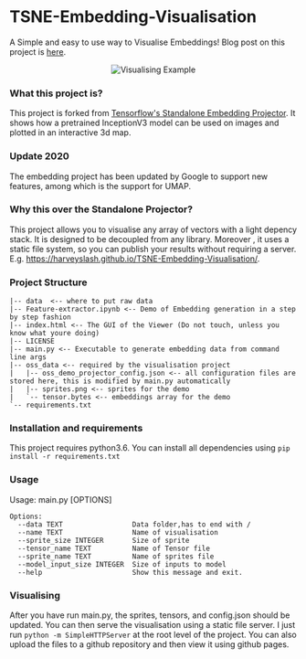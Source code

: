 # TSNE-Embedding-Visualisation
A Simple and easy to use way to Visualise Embeddings!
Blog post on this project is [here](https://buzzrobot.com/using-t-sne-to-visualise-how-your-deep-model-thinks-4ba6da0c63a0).
<p align="center">
  <img src="https://github.com/harveyslash/TSNE-Embedding-Visualisation/blob/master/demo.gif?raw=true" alt="Visualising Example"/>
</p>




### What this project is? 
This project is forked from [Tensorflow's Standalone Embedding Projector](https://github.com/tensorflow/embedding-projector-standalone).
It shows how a pretrained InceptionV3 model can be used on images and plotted in an interactive 3d map.


### Update 2020
The embedding project has been updated by Google to support new features, among which is the support for UMAP. 


### Why this over the Standalone Projector? 
This project allows you to visualise any array of vectors with a light depency stack. It is designed to be decoupled from any library. Moreover , it uses a static file system, so you can publish your results without requiring a server. E.g. https://harveyslash.github.io/TSNE-Embedding-Visualisation/.

### Project Structure

    |-- data  <-- where to put raw data
    |-- Feature-extractor.ipynb <-- Demo of Embedding generation in a step by step fashion
    |-- index.html <-- The GUI of the Viewer (Do not touch, unless you know what youre doing)
    |-- LICENSE
    |-- main.py <-- Executable to generate embedding data from command line args
    |-- oss_data <-- required by the visualisation project
    |   |-- oss_demo_projector_config.json <-- all configuration files are stored here, this is modified by main.py automatically
    |   |-- sprites.png <-- sprites for the demo 
    |   `-- tensor.bytes <-- embeddings array for the demo
    `-- requirements.txt

### Installation and requirements
This project requires python3.6. You can install all dependencies using `pip install -r requirements.txt`

### Usage 
Usage: main.py [OPTIONS]

    Options:
      --data TEXT                 Data folder,has to end with /
      --name TEXT                 Name of visualisation
      --sprite_size INTEGER       Size of sprite
      --tensor_name TEXT          Name of Tensor file
      --sprite_name TEXT          Name of sprites file
      --model_input_size INTEGER  Size of inputs to model
      --help                      Show this message and exit.
  
### Visualising
After you have run main.py, the sprites, tensors, and config.json should be updated. You can then serve the visualisation using a static file server. I just run `python -m SimpleHTTPServer` at the root level of the project. You can also upload the files to a github repository and then view it using github pages. 
